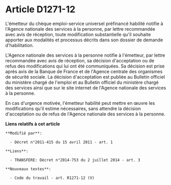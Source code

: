 # Article D1271-12

L'émetteur du chèque emploi-service universel préfinancé habilité notifie à l'Agence nationale des services à la personne,
par lettre recommandée avec avis de réception, toute modification substantielle qu'il souhaite apporter aux modalités et
processus décrits dans son dossier de demande d'habilitation.

L'Agence nationale des services à la personne notifie à l'émetteur, par lettre recommandée avec avis de réception, sa
décision d'acceptation ou de refus des modifications qui lui ont été communiquées. Sa décision est prise après avis de la
Banque de France et de l'Agence centrale des organismes de sécurité sociale. La décision d'acceptation est publiée au
Bulletin officiel du ministère chargé de l'emploi et au Bulletin officiel du ministère chargé des services ainsi que sur le
site internet de l'Agence nationale des services à la personne.

En cas d'urgence motivée, l'émetteur habilité peut mettre en œuvre les modifications qu'il estime nécessaires, sans attendre
la décision d'acceptation ou de refus de l'Agence nationale des services à la personne.

**Liens relatifs à cet article**

	**Modifié par**:

	  - Décret n°2011-415 du 15 avril 2011 - art. 1

	**Liens**:

	  - TRANSFERE: Décret n°2014-753 du 2 juillet 2014 - art. 3

	**Nouveaux textes**:

	  - Code du travail - art. R1271-12 (V)
